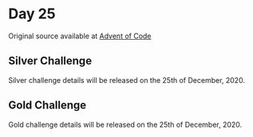 # Day 25

Original source available at [Advent of Code](https://adventofcode.com/2020/day/25)

## Silver Challenge

Silver challenge details will be released on the 25th of December, 2020.

## Gold Challenge

Gold challenge details will be released on the 25th of December, 2020.

